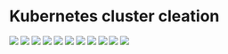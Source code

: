 # Kubernetes cluster cleation

<img src="01-k8s-cluster-create-00.png"/>
<img src="01-k8s-cluster-create-01.png"/>
<img src="01-k8s-cluster-create-02.png"/>
<img src="01-k8s-cluster-create-03.png"/>
<img src="01-k8s-cluster-create-04.png"/>
<img src="01-k8s-cluster-create-05.png"/>
<img src="01-k8s-cluster-create-06.png"/>
<img src="01-k8s-cluster-create-07.png"/>
<img src="01-k8s-cluster-create-08.png"/>
<img src="01-k8s-cluster-create-09.png"/>
<img src="01-k8s-cluster-create-10.png"/>